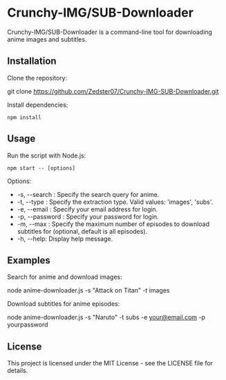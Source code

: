 # Crunchy-IMG/SUB-Downloader

Crunchy-IMG/SUB-Downloader is a command-line tool for downloading anime images and subtitles.

## Installation

Clone the repository:

git clone https://github.com/Zedster07/Crunchy-IMG-SUB-Downloader.git

Install dependencies:

```npm install```

## Usage

Run the script with Node.js:

```npm start -- [options]```

Options:

- -s, --search <query>: Specify the search query for anime.
- -t, --type <type>: Specify the extraction type. Valid values: 'images', 'subs'.
- -e, --email <email>: Specify your email address for login.
- -p, --password <password>: Specify your password for login.
- -m, --max <max>: Specify the maximum number of episodes to download subtitles for (optional, default is all episodes).
- -h, --help: Display help message.

## Examples

Search for anime and download images:

node anime-downloader.js -s "Attack on Titan" -t images

Download subtitles for anime episodes:

node anime-downloader.js -s "Naruto" -t subs -e your@email.com -p yourpassword

## License

This project is licensed under the MIT License - see the LICENSE file for details.
